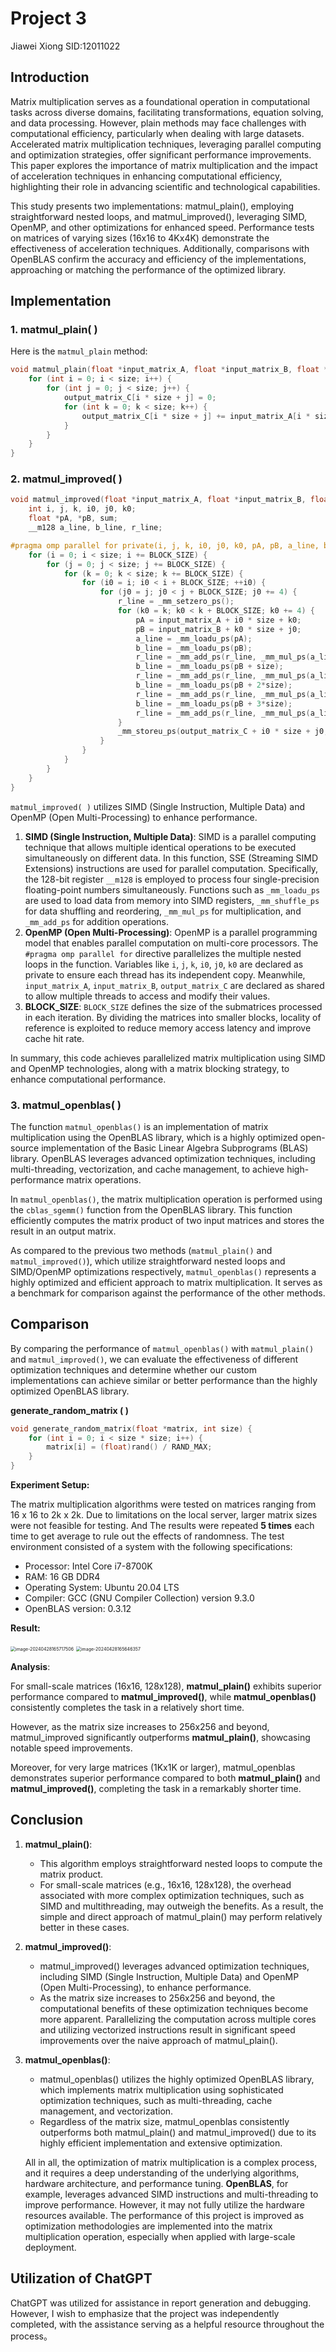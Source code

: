 # Project 3

Jiawei Xiong  SID:12011022

## Introduction

Matrix multiplication serves as a foundational operation in computational tasks across diverse domains, facilitating transformations, equation solving, and data processing. However, plain methods may face challenges with computational efficiency, particularly when dealing with large datasets. Accelerated matrix multiplication techniques, leveraging parallel computing and optimization strategies, offer significant performance improvements. This paper explores the importance of matrix multiplication and the impact of acceleration techniques in enhancing computational efficiency, highlighting their role in advancing scientific and technological capabilities.



This study presents two implementations: matmul_plain(), employing straightforward nested loops, and matmul_improved(), leveraging SIMD, OpenMP, and other optimizations for enhanced speed. Performance tests on matrices of varying sizes (16x16 to 4Kx4K) demonstrate the effectiveness of acceleration techniques. Additionally, comparisons with OpenBLAS confirm the accuracy and efficiency of the implementations, approaching or matching the performance of the optimized library. 

## Implementation

### 1. matmul_plain( )

Here is the `matmul_plain` method:

```c
void matmul_plain(float *input_matrix_A, float *input_matrix_B, float *output_matrix_C, int size) {
	for (int i = 0; i < size; i++) {
		for (int j = 0; j < size; j++) {
			output_matrix_C[i * size + j] = 0;
			for (int k = 0; k < size; k++) {
				output_matrix_C[i * size + j] += input_matrix_A[i * size + k] * input_matrix_B[k * size + j];
			}
		}
	}
}
```

### 2. matmul_improved( )

```C
void matmul_improved(float *input_matrix_A, float *input_matrix_B, float *output_matrix_C, int size) {
    int i, j, k, i0, j0, k0;
    float *pA, *pB, sum;
    __m128 a_line, b_line, r_line;

#pragma omp parallel for private(i, j, k, i0, j0, k0, pA, pB, a_line, b_line, r_line, sum) shared(input_matrix_A, input_matrix_B, output_matrix_C)
    for (i = 0; i < size; i += BLOCK_SIZE) {
        for (j = 0; j < size; j += BLOCK_SIZE) {
            for (k = 0; k < size; k += BLOCK_SIZE) {
                for (i0 = i; i0 < i + BLOCK_SIZE; ++i0) {
                    for (j0 = j; j0 < j + BLOCK_SIZE; j0 += 4) {
                        r_line = _mm_setzero_ps();
                        for (k0 = k; k0 < k + BLOCK_SIZE; k0 += 4) {
                            pA = input_matrix_A + i0 * size + k0;
                            pB = input_matrix_B + k0 * size + j0;
                            a_line = _mm_loadu_ps(pA);
                            b_line = _mm_loadu_ps(pB);
                            r_line = _mm_add_ps(r_line, _mm_mul_ps(a_line, _mm_shuffle_ps(b_line, b_line, 0x00)));
                            b_line = _mm_loadu_ps(pB + size);
                            r_line = _mm_add_ps(r_line, _mm_mul_ps(a_line, _mm_shuffle_ps(b_line, b_line, 0x55)));
                            b_line = _mm_loadu_ps(pB + 2*size);
                            r_line = _mm_add_ps(r_line, _mm_mul_ps(a_line, _mm_shuffle_ps(b_line, b_line, 0xAA)));
                            b_line = _mm_loadu_ps(pB + 3*size);
                            r_line = _mm_add_ps(r_line, _mm_mul_ps(a_line, _mm_shuffle_ps(b_line, b_line, 0xFF)));
                        }
                        _mm_storeu_ps(output_matrix_C + i0 * size + j0, r_line);
                    }
                }
            }
        }
    }
}
```

`matmul_improved( )`  utilizes SIMD (Single Instruction, Multiple Data) and OpenMP (Open Multi-Processing) to enhance performance.

1. **SIMD (Single Instruction, Multiple Data)**: SIMD is a parallel computing technique that allows multiple identical operations to be executed simultaneously on different data. In this function, SSE (Streaming SIMD Extensions) instructions are used for parallel computation. Specifically, the 128-bit register `__m128` is employed to process four single-precision floating-point numbers simultaneously. Functions such as `_mm_loadu_ps` are used to load data from memory into SIMD registers, `_mm_shuffle_ps` for data shuffling and reordering, `_mm_mul_ps` for multiplication, and `_mm_add_ps` for addition operations.
2. **OpenMP (Open Multi-Processing)**: OpenMP is a parallel programming model that enables parallel computation on multi-core processors. The `#pragma omp parallel for` directive parallelizes the multiple nested loops in the function. Variables like `i`, `j`, `k`, `i0`, `j0`, `k0` are declared as private to ensure each thread has its independent copy. Meanwhile, `input_matrix_A`, `input_matrix_B`, `output_matrix_C` are declared as shared to allow multiple threads to access and modify their values.
3. **BLOCK_SIZE**: `BLOCK_SIZE` defines the size of the submatrices processed in each iteration. By dividing the matrices into smaller blocks, locality of reference is exploited to reduce memory access latency and improve cache hit rate.

In summary, this code achieves parallelized matrix multiplication using SIMD and OpenMP technologies, along with a matrix blocking strategy, to enhance computational performance.

### 3. matmul_openblas( )

The function `matmul_openblas()` is an implementation of matrix multiplication using the OpenBLAS library, which is a highly optimized open-source implementation of the Basic Linear Algebra Subprograms (BLAS) library. OpenBLAS leverages advanced optimization techniques, including multi-threading, vectorization, and cache management, to achieve high-performance matrix operations.

In `matmul_openblas()`, the matrix multiplication operation is performed using the `cblas_sgemm()` function from the OpenBLAS library. This function efficiently computes the matrix product of two input matrices and stores the result in an output matrix.

As compared to the previous two methods (`matmul_plain()` and `matmul_improved()`), which utilize straightforward nested loops and SIMD/OpenMP optimizations respectively, `matmul_openblas()` represents a highly optimized and efficient approach to matrix multiplication. It serves as a benchmark for comparison against the performance of the other methods.

## Comparison

By comparing the performance of `matmul_openblas()` with `matmul_plain()` and `matmul_improved()`, we can evaluate the effectiveness of different optimization techniques and determine whether our custom implementations can achieve similar or better performance than the highly optimized OpenBLAS library.

**generate_random_matrix ( )**

```c
void generate_random_matrix(float *matrix, int size) {
	for (int i = 0; i < size * size; i++) {
		matrix[i] = (float)rand() / RAND_MAX;
	}
}
```

**Experiment Setup:**

The matrix multiplication algorithms were tested on matrices ranging from 16 x 16 to 2k x 2k. Due to limitations on the local server, larger matrix sizes were not feasible for testing. And The results were repeated **5 times** each time to get average to rule out the effects of randomness. The test environment consisted of a system with the following specifications:

- Processor: Intel Core i7-8700K
- RAM: 16 GB DDR4
- Operating System: Ubuntu 20.04 LTS
- Compiler: GCC (GNU Compiler Collection) version 9.3.0
- OpenBLAS version: 0.3.12

**Result:**

<img src="/Users/Lenovo1/Library/Application Support/typora-user-images/image-20240428165717506.png" alt="image-20240428165717506" style="zoom: 50%;" />

<img src="/Users/Lenovo1/Library/Application Support/typora-user-images/image-20240428165646357.png" alt="image-20240428165646357" style="zoom: 50%;" />

**Analysis**:

For small-scale matrices (16x16, 128x128), **matmul_plain()** exhibits superior performance compared to **matmul_improved()**, while **matmul_openblas()** consistently completes the task in a relatively short time. 

However, as the matrix size increases to 256x256 and beyond, matmul_improved significantly outperforms **matmul_plain()**, showcasing notable speed improvements.

 Moreover, for very large matrices (1Kx1K or larger), matmul_openblas demonstrates superior performance compared to both **matmul_plain()** and **matmul_improved()**, completing the task in a remarkably shorter time.

## Conclusion

1. **matmul_plain()**:

   - This algorithm employs straightforward nested loops to compute the matrix product.
   - For small-scale matrices (e.g., 16x16, 128x128), the overhead associated with more complex optimization techniques, such as SIMD and multithreading, may outweigh the benefits. As a result, the simple and direct approach of matmul_plain() may perform relatively better in these cases.

2. **matmul_improved()**:

   - matmul_improved() leverages advanced optimization techniques, including SIMD (Single Instruction, Multiple Data) and OpenMP (Open Multi-Processing), to enhance performance.
   - As the matrix size increases to 256x256 and beyond, the computational benefits of these optimization techniques become more apparent. Parallelizing the computation across multiple cores and utilizing vectorized instructions result in significant speed improvements over the naive approach of matmul_plain().

3. **matmul_openblas()**:

   - matmul_openblas() utilizes the highly optimized OpenBLAS library, which implements matrix multiplication using sophisticated optimization techniques, such as multi-threading, cache management, and vectorization.
   - Regardless of the matrix size, matmul_openblas consistently outperforms both matmul_plain() and matmul_improved() due to its highly efficient implementation and extensive optimization.

   

   All in all, the optimization of matrix multiplication is a complex process, and it requires a deep understanding of the underlying algorithms, hardware architecture, and performance tuning. **OpenBLAS**, for example, leverages advanced SIMD instructions and multi-threading to improve performance. However, it may not fully utilize the hardware resources available. The performance of this project is improved as optimization methodologies are implemented into the matrix multiplication operation, especially when applied with large-scale deployment.

## Utilization of ChatGPT

ChatGPT was utilized for assistance in report generation and debugging. However, I wish to emphasize that the project was independently completed, with the assistance serving as a helpful resource throughout the process。
